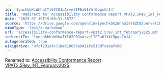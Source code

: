 ```yaml
---
id: '1ynchkbKzWhhaIYl6ZC0JuArvelIFEa61YAf6pgsCn14'
title: 'Redirect to: Accessibility Conformance Report VPAT2.5Rev_INT_February2025'
date: '2025-07-19T19:00:31.387Z'
source: 'https://drive.google.com/open?id=1ynchkbKzWhhaIYl6ZC0JuArvelIFEa61YAf6pgsCn14'
mimeType: 'text/x-markdown'
url: 'accessibility-conformance-report-vpat2.5rev_int_february2025.md'
redirectTo: '1ynchkbKzWhhaIYl6ZC0JuArvelIFEa61YAf6pgsCn14'
autogenerated: true
wikigdrive: '0fcf231afc718eb196d7e9411fc515dfca8afcb6'
---
```

Renamed to: [Accessibility Conformance Report VPAT2.5Rev_INT_February2025](accessibility-conformance-report-vpat2.5rev_int_february2025.md)
